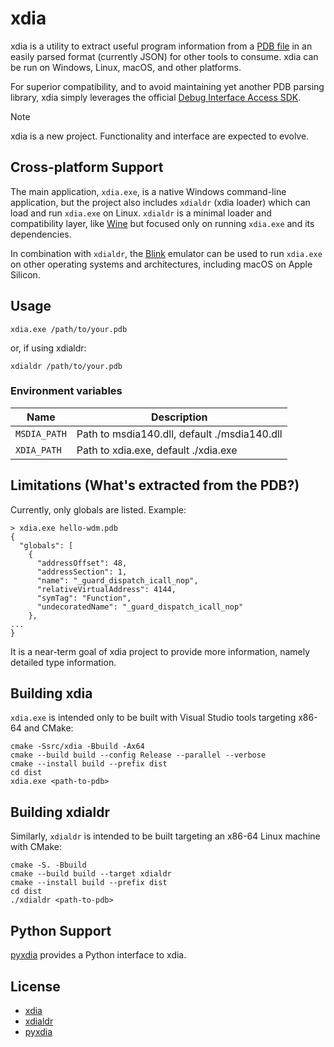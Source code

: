 xdia
====

xdia is a utility to extract useful program information from a [PDB file](https://en.wikipedia.org/wiki/Program_database) in an easily parsed format (currently JSON) for other tools to consume. xdia can be run on Windows, Linux, macOS, and other platforms.

For superior compatibility, and to avoid maintaining yet another PDB parsing library, xdia simply leverages the official [Debug Interface Access SDK](https://learn.microsoft.com/en-us/visualstudio/debugger/debug-interface-access/debug-interface-access-sdk?view=vs-2022).

> [!NOTE]  
> xdia is a new project. Functionality and interface are expected to evolve.

## Cross-platform Support

The main application, `xdia.exe`, is a native Windows command-line application, but the project also includes `xdialdr` (xdia loader) which can load and run `xdia.exe` on Linux. `xdialdr` is a minimal loader and compatibility layer, like [Wine](https://www.winehq.org/) but focused only on running `xdia.exe` and its dependencies.

In combination with `xdialdr`, the [Blink](https://github.com/jart/blink) emulator can be used to run `xdia.exe` on other operating systems and architectures, including macOS on Apple Silicon.

## Usage

`xdia.exe /path/to/your.pdb`

or, if using xdialdr:

`xdialdr /path/to/your.pdb`

### Environment variables

| Name         | Description                                  |
|--------------|----------------------------------------------|
| `MSDIA_PATH` | Path to msdia140.dll, default ./msdia140.dll |
| `XDIA_PATH`  | Path to xdia.exe, default ./xdia.exe         |

## Limitations (What's extracted from the PDB?)

Currently, only globals are listed. Example:

```
> xdia.exe hello-wdm.pdb
{
  "globals": [
    {
      "addressOffset": 48,
      "addressSection": 1,
      "name": "_guard_dispatch_icall_nop",
      "relativeVirtualAddress": 4144,
      "symTag": "Function",
      "undecoratedName": "_guard_dispatch_icall_nop"
    },
...
}
```

It is a near-term goal of xdia project to provide more information, namely detailed type information.

## Building xdia

`xdia.exe` is intended only to be built with Visual Studio tools targeting x86-64 and CMake:

```
cmake -Ssrc/xdia -Bbuild -Ax64
cmake --build build --config Release --parallel --verbose
cmake --install build --prefix dist
cd dist
xdia.exe <path-to-pdb>
```

## Building xdialdr

Similarly, `xdialdr` is intended to be built targeting an x86-64 Linux machine with CMake:

```
cmake -S. -Bbuild
cmake --build build --target xdialdr
cmake --install build --prefix dist
cd dist
./xdialdr <path-to-pdb>
```

## Python Support

[pyxdia](https://pypi.org/project/pyxdia) provides a Python interface to xdia.

## License

- [xdia](src/xdia/xdia.LICENSE.txt)
- [xdialdr](src/xdia-loader/xdialdr.LICENSE.txt)
- [pyxdia](pyxdia/LICENSE.txt)
